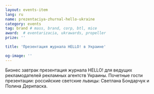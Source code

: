 ```yaml
---
layout: events-item
lang: ru
name: prezentaciya-zhurnal-hello-ukraine
category: events
tag: brand # mass, brand, corp, btl, mice
award:  # eventarizacia, ukrawards, propeller
prize: ''

title: 'Презентация журнала HELLO! в Украине'

og-image: ''
---
```


Бизнес  завтрак презентация  журнала  HELLO! для  ведущих рекламодателей рекламных агентств Украины. Почетные гости  презентации: российские светские львицы: Светлана Бондарчук и Полина Дерипаска.
